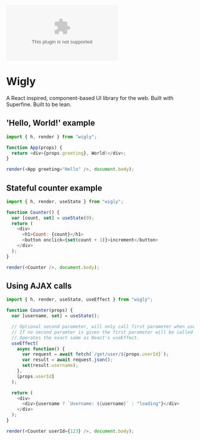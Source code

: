 [![gzip size](http://img.badgesize.io/https://unpkg.com/wigly/dist/wigly.es6.js.gz)](https://unpkg.com/wigly/dist/wigly.es6.js.gz)

# Wigly

A React inspired, component-based UI library for the web. Built with Superfine. Built to be lean.

## 'Hello, World!' example

```javascript
import { h, render } from "wigly";

function App(props) {
  return <div>{props.greeting}, World!</div>;
}

render(<App greeting="Hello" />, document.body);
```

## Stateful counter example

```javascript
import { h, render, useState } from "wigly";

function Counter() {
  var [count, set] = useState(0);
  return (
    <div>
      <h1>Count: {count}</h1>
      <button onclick={set(count + 1)}>increment</button>
    </div>
  );
}

render(<Counter />, document.body);
```

## Using AJAX calls

```javascript
import { h, render, useState, useEffect } from "wigly";

function Counter(props) {
  var [username, set] = useState();

  // Optional second parameter, will only call first parameter when userId value changes.
  // If no second paramter is given the first parameter will be called after every render.
  // Operates the exact same as React's useEffect.
  useEffect(
    async function() {
      var request = await fetch(`/get/user/${props.userId}`);
      var result = await request.json();
      set(result.username);
    },
    [props.userId]
  );

  return (
    <div>
      <div>{username ? `Username: ${username}` : "loading"}</div>
    </div>
  );
}

render(<Counter userId={123} />, document.body);
```
